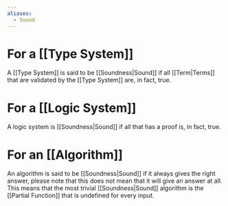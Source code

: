 ```yaml
---
aliases:
  - Sound
---
```

# For a [[Type System]]

A [[Type System]] is said to be [[Soundness|Sound]] if all [[Term|Terms]] that are validated by the [[Type System]] are, in fact, true.

# For a [[Logic System]]

A logic system is [[Soundness|Sound]] if all that has a proof is, in fact, true.

# For an [[Algorithm]]

An algorithm is said to be [[Soundness|Sound]] if it always gives the right answer, please note that this does not mean that it will give an answer at all. This means that the most trivial [[Soundness|Sound]] algorithm is the [[Partial Function]] that is undefined for every input.